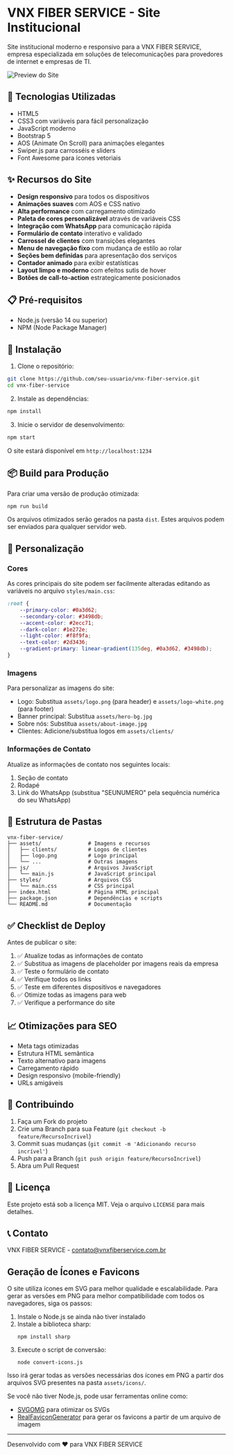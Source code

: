 # VNX FIBER SERVICE - Site Institucional

Site institucional moderno e responsivo para a VNX FIBER SERVICE, empresa especializada em soluções de telecomunicações para provedores de internet e empresas de TI.

![Preview do Site](assets/site-preview.jpg)

## 🚀 Tecnologias Utilizadas

- HTML5
- CSS3 com variáveis para fácil personalização
- JavaScript moderno
- Bootstrap 5
- AOS (Animate On Scroll) para animações elegantes
- Swiper.js para carrosséis e sliders
- Font Awesome para ícones vetoriais

## ✨ Recursos do Site

- **Design responsivo** para todos os dispositivos
- **Animações suaves** com AOS e CSS nativo
- **Alta performance** com carregamento otimizado
- **Paleta de cores personalizável** através de variáveis CSS
- **Integração com WhatsApp** para comunicação rápida
- **Formulário de contato** interativo e validado
- **Carrossel de clientes** com transições elegantes
- **Menu de navegação fixo** com mudança de estilo ao rolar
- **Seções bem definidas** para apresentação dos serviços
- **Contador animado** para exibir estatísticas
- **Layout limpo e moderno** com efeitos sutis de hover
- **Botões de call-to-action** estrategicamente posicionados

## 📋 Pré-requisitos

- Node.js (versão 14 ou superior)
- NPM (Node Package Manager)

## 🔧 Instalação

1. Clone o repositório:
```bash
git clone https://github.com/seu-usuario/vnx-fiber-service.git
cd vnx-fiber-service
```

2. Instale as dependências:
```bash
npm install
```

3. Inicie o servidor de desenvolvimento:
```bash
npm start
```

O site estará disponível em `http://localhost:1234`

## 📦 Build para Produção

Para criar uma versão de produção otimizada:

```bash
npm run build
```

Os arquivos otimizados serão gerados na pasta `dist`. Estes arquivos podem ser enviados para qualquer servidor web.

## 🎨 Personalização

### Cores
As cores principais do site podem ser facilmente alteradas editando as variáveis no arquivo `styles/main.css`:

```css
:root {
    --primary-color: #0a3d62;
    --secondary-color: #3498db;
    --accent-color: #2ecc71;
    --dark-color: #1e272e;
    --light-color: #f8f9fa;
    --text-color: #2d3436;
    --gradient-primary: linear-gradient(135deg, #0a3d62, #3498db);
}
```

### Imagens
Para personalizar as imagens do site:

- Logo: Substitua `assets/logo.png` (para header) e `assets/logo-white.png` (para footer)
- Banner principal: Substitua `assets/hero-bg.jpg`
- Sobre nós: Substitua `assets/about-image.jpg`
- Clientes: Adicione/substitua logos em `assets/clients/`

### Informações de Contato
Atualize as informações de contato nos seguintes locais:

1. Seção de contato
2. Rodapé
3. Link do WhatsApp (substitua "SEUNUMERO" pela sequência numérica do seu WhatsApp)

## 📱 Estrutura de Pastas

```
vnx-fiber-service/
├── assets/               # Imagens e recursos
│   ├── clients/          # Logos de clientes
│   ├── logo.png          # Logo principal
│   └── ...               # Outras imagens
├── js/                   # Arquivos JavaScript
│   └── main.js           # JavaScript principal
├── styles/               # Arquivos CSS
│   └── main.css          # CSS principal
├── index.html            # Página HTML principal
├── package.json          # Dependências e scripts
└── README.md             # Documentação
```

## ✅ Checklist de Deploy

Antes de publicar o site:

1. ✅ Atualize todas as informações de contato
2. ✅ Substitua as imagens de placeholder por imagens reais da empresa
3. ✅ Teste o formulário de contato
4. ✅ Verifique todos os links
5. ✅ Teste em diferentes dispositivos e navegadores
6. ✅ Otimize todas as imagens para web
7. ✅ Verifique a performance do site

## 📈 Otimizações para SEO

- Meta tags otimizadas
- Estrutura HTML semântica
- Texto alternativo para imagens
- Carregamento rápido
- Design responsivo (mobile-friendly)
- URLs amigáveis

## 🤝 Contribuindo

1. Faça um Fork do projeto
2. Crie uma Branch para sua Feature (`git checkout -b feature/RecursoIncrivel`)
3. Commit suas mudanças (`git commit -m 'Adicionando recurso incrível'`)
4. Push para a Branch (`git push origin feature/RecursoIncrivel`)
5. Abra um Pull Request

## 📄 Licença

Este projeto está sob a licença MIT. Veja o arquivo `LICENSE` para mais detalhes.

## 📞 Contato

VNX FIBER SERVICE - [contato@vnxfiberservice.com.br](mailto:contato@vnxfiberservice.com.br)

## Geração de Ícones e Favicons

O site utiliza ícones em SVG para melhor qualidade e escalabilidade. Para gerar as versões em PNG para melhor compatibilidade com todos os navegadores, siga os passos:

1. Instale o Node.js se ainda não tiver instalado
2. Instale a biblioteca sharp:
   ```
   npm install sharp
   ```
3. Execute o script de conversão:
   ```
   node convert-icons.js
   ```

Isso irá gerar todas as versões necessárias dos ícones em PNG a partir dos arquivos SVG presentes na pasta `assets/icons/`.

Se você não tiver Node.js, pode usar ferramentas online como:
- [SVGOMG](https://jakearchibald.github.io/svgomg/) para otimizar os SVGs
- [RealFaviconGenerator](https://realfavicongenerator.net/) para gerar os favicons a partir de um arquivo de imagem

---
Desenvolvido com ❤️ para VNX FIBER SERVICE 